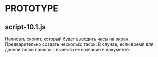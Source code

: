# PROTOTYPE
script-10.1.js
-------------
Написать скрипт, который будет выводить часы на экран. 
Предварительно создать несколько тасок. В случае, если время 
для данной таски пришло - вывести ее название в документе.